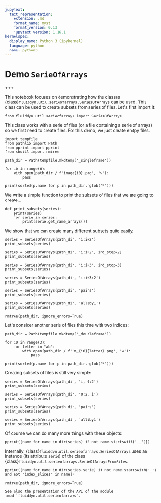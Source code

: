 ```yaml
---
jupytext:
  text_representation:
    extension: .md
    format_name: myst
    format_version: 0.13
    jupytext_version: 1.16.1
kernelspec:
  display_name: Python 3 (ipykernel)
  language: python
  name: python3
---
```


# Demo `SerieOfArrays`

+++

This notebook focuses on demonstrating how the classes {class}`fluiddyn.util.serieofarrays.SeriesOfArrays` can be used.
This class can be used to create subsets from series of files. Let's first import it:

```{code-cell} ipython3
from fluiddyn.util.serieofarrays import SeriesOfArrays
```

This class works with a serie of files (or a file containing a serie of arrays) so we first need to create files. For this demo, we just create emtpy files.

```{code-cell} ipython3
import tempfile
from pathlib import Path
from pprint import pprint
from shutil import rmtree
```

```{code-cell} ipython3
path_dir = Path(tempfile.mkdtemp('_singleframe'))

for i0 in range(6):
    with open(path_dir / f'image{i0}.png', 'w'):
        pass

print(sorted(p.name for p in path_dir.rglob("*")))
```

We write a simple function to print the subsets of files that we are going to create...

```{code-cell} ipython3
def print_subsets(series):
    print(series)
    for serie in series:
        print(serie.get_name_arrays())
```

We show that we can create many different subsets quite easily:

```{code-cell} ipython3
series = SeriesOfArrays(path_dir, 'i:i+2')
print_subsets(series)
```

```{code-cell} ipython3
series = SeriesOfArrays(path_dir, 'i:i+2', ind_step=2)
print_subsets(series)
```

```{code-cell} ipython3
series = SeriesOfArrays(path_dir, 'i:i+3', ind_stop=3)
print_subsets(series)
```

```{code-cell} ipython3
series = SeriesOfArrays(path_dir, 'i:i+3:2')
print_subsets(series)
```

```{code-cell} ipython3
series = SeriesOfArrays(path_dir, 'pairs')
print_subsets(series)
```

```{code-cell} ipython3
series = SeriesOfArrays(path_dir, 'all1by1')
print_subsets(series)
```

```{code-cell} ipython3
rmtree(path_dir, ignore_errors=True)
```

Let's consider another serie of files this time with two indices:

```{code-cell} ipython3
path_dir = Path(tempfile.mkdtemp('_doubleframe'))

for i0 in range(3):
    for letter in "ab":
        with open(path_dir / f'im_{i0}{letter}.png', 'w'):
            pass

print(sorted(p.name for p in path_dir.rglob("*")))
```

Creating subsets of files is still very simple:

```{code-cell} ipython3
series = SeriesOfArrays(path_dir, 'i, 0:2')
print_subsets(series)
```

```{code-cell} ipython3
series = SeriesOfArrays(path_dir, '0:2, i')
print_subsets(series)
```

```{code-cell} ipython3
series = SeriesOfArrays(path_dir, 'pairs')
print_subsets(series)
```

```{code-cell} ipython3
series = SeriesOfArrays(path_dir, 'all1by1')
print_subsets(series)
```

Of course we can do many more things with these objects:

```{code-cell} ipython3
pprint([name for name in dir(series) if not name.startswith('__')])
```

Internally, {class}`fluiddyn.util.serieofarrays.SeriesOfArrays` uses an instance
(its attribute `serie`) of the class {class}`fluiddyn.util.serieofarrays.SerieOfArraysFromFiles`.

```{code-cell} ipython3
pprint([name for name in dir(series.serie) if not name.startswith('_') and not "index_slices" in name])
```

```{code-cell} ipython3
rmtree(path_dir, ignore_errors=True)
```

```{raw-cell}
See also the presentation of the API of the module :mod:`fluiddyn.util.serieofarrays`.
```
